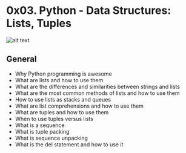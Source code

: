 # 0x03. Python - Data Structures: Lists, Tuples

![alt text](https://miro.medium.com/max/1200/1*KpDOKMFAgDWaGTQHL0r70g.png)

## General

* Why Python programming is awesome
* What are lists and how to use them
* What are the differences and similarities between strings and lists
* What are the most common methods of lists and how to use them
* How to use lists as stacks and queues
* What are list comprehensions and how to use them
* What are tuples and how to use them
* When to use tuples versus lists
* What is a sequence
* What is tuple packing
* What is sequence unpacking
* What is the del statement and how to use it
